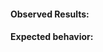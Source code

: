 <!-- File a GitHub issue only for bugs or feature requests related to the code **in this repository**. For other topics you can get more information in the README file. -->
  
#### Observed Results:

<!-- This could be a description, error output, steps to reproduce, a feature missed, etc. -->
  
#### Expected behavior:

<!-- What did you expect to happen? -->